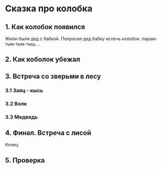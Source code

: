 # Сказка про колобка

## 1. Как колобок появился
Жили-были дед с бабкой. 
Попросил дед бабку испечь колобок.
парам-тым-тым-тыщ
...

## 2. Как коболок убежал

## 3. Встреча со зверьми в лесу

### 3.1 Заяц - кысь

### 3.2 Волк

### 3.3 Медведь
 
## 4. Финал. Встреча с лисой
Конец
## 5. Проверка